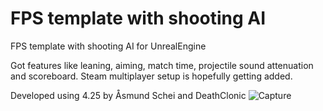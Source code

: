 # FPS template with shooting AI
 FPS template with shooting AI for UnrealEngine
 
Got features like leaning, aiming, match time, projectile sound attenuation and scoreboard. 
Steam multiplayer setup is hopefully getting added. 
 
 Developed using 4.25 by Åsmund Schei and DeathClonic 
![Capture](https://user-images.githubusercontent.com/2607194/139557307-04fef7c3-b738-4323-adb1-d602821e7e80.JPG)
